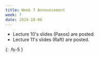 ```yaml
---
title: Week 7 Announcement
week: 7
date: 2024-10-06
---
```


* Lecture 10's slides (Paxos) are posted.
* Lecture 11's slides (Raft) are posted.

{: .fs-5 }
